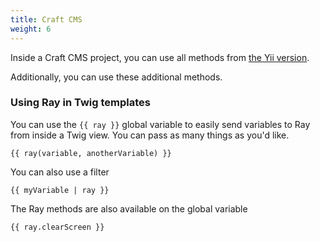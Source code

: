 ```yaml
---
title: Craft CMS
weight: 6
---
```


Inside a Craft CMS project, you can use all methods from [the Yii version](/docs/ray/v1/usage/yii2).

Additionally, you can use these additional methods.

### Using Ray in Twig templates

You can use the `{{ ray }}` global variable to easily send variables to Ray from inside a Twig view. You can pass as many things as you'd like.

```twig
{{ ray(variable, anotherVariable) }}
```

You can also use a filter

```twig
{{ myVariable | ray }}
```

The Ray methods are also available on the global variable

```twig
{{ ray.clearScreen }}
```
